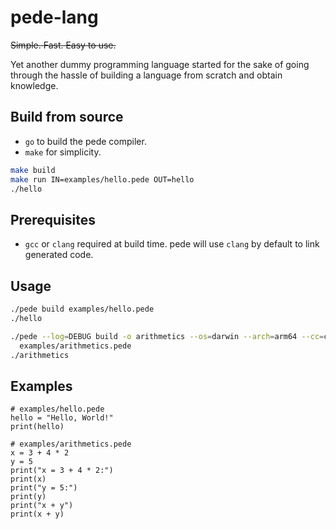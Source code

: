 # pede-lang

~~Simple. Fast. Easy to use.~~

Yet another dummy programming language started for the sake of going through the hassle of building a language from scratch and obtain knowledge. 

## Build from source
- `go` to build the pede compiler.
- `make` for simplicity.

```bash
make build
make run IN=examples/hello.pede OUT=hello
./hello
```

## Prerequisites
- `gcc` or `clang` required at build time. pede will use `clang` by default to link generated code.

## Usage

```bash
./pede build examples/hello.pede
./hello

./pede --log=DEBUG build -o arithmetics --os=darwin --arch=arm64 --cc=clang --keep-ir \
  examples/arithmetics.pede
./arithmetics
```

## Examples

```pede
# examples/hello.pede
hello = "Hello, World!"
print(hello)
```

```pede
# examples/arithmetics.pede
x = 3 + 4 * 2
y = 5
print("x = 3 + 4 * 2:")
print(x)
print("y = 5:")
print(y)
print("x + y")
print(x + y)
```
